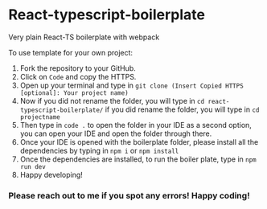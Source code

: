 # React-typescript-boilerplate
Very plain React-TS boilerplate with webpack

To use template for your own project:
1) Fork the repository to your GitHub.
2) Click on `Code` and copy the HTTPS. 
3) Open up your terminal and type in `git clone (Insert Copied HTTPS [optional]: Your project name)`
4) Now if you did not rename the folder, you will type in `cd react-typescript-boilerplate/` if you did rename the folder, you will type in `cd projectname`
5) Then type in `code .` to open the folder in your IDE as a second option, you can open your IDE and open the folder through there.
6) Once your IDE is opened with the boilerplate folder, please install all the dependencies by typing in `npm i` or `npm install`
7) Once the dependencies are installed, to run the boiler plate, type in `npm run dev` 
8) Happy developing! 

### Please reach out to me if you spot any errors! Happy coding!
